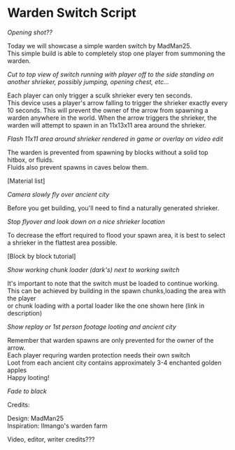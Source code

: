# Warden Switch Script

*Opening shot??*

Today we will showcase a simple warden switch by MadMan25.  
This simple build is able to completely stop one player from summoning the warden.  

*Cut to top view of switch running with player off to the side standing on another shrieker, possibly jumping, opening chest, etc...*

Each player can only trigger a sculk shrieker every ten seconds.  
This device uses a player's arrow falling to trigger the shrieker exactly every 10 seconds.
This will prevent the owner of the arrow from spawning a warden anywhere in the world.
When the arrow triggers the shrieker, the warden will attempt to spawn in an 11x13x11 area around the shrieker.

*Flash 11x11 area around shrieker rendered in game or overlay on video edit*

The warden is prevented from spawning by blocks without a solid top hitbox, or fluids.  
Fluids also prevent spawns in caves below them.

[Material list]

*Camera slowly fly over ancient city*

Before you get building, you'll need to find a naturally generated shrieker.

*Stop flyover and look down on a nice shrieker location*

To decrease the effort required to flood your spawn area, it is best to select a shrieker in the flattest area possible.

[Block by block tutorial]

*Show working chunk loader (dark's) next to working switch*

It's important to note that the switch must be loaded to continue working.<br>
This can be achieved by building in the spawn chunks,loading the area with the player<br>
or chunk loading with a portal loader like the one shown here (link in description)

*Show replay or 1st person footage looting and ancient city*

Remember that warden spawns are only prevented for the owner of the arrow.  
Each player requring warden protection needs their own switch  
Loot from each ancient city contains approximately 3-4 enchanted golden apples  
Happy looting!

*Fade to black*

Credits:

Design: MadMan25  
Inspiration: Ilmango's warden farm

Video, editor, writer credits???

